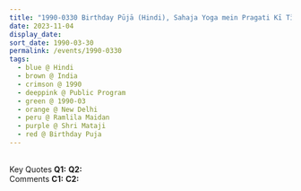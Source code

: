 ```yaml
---
title: "1990-0330 Birthday Pūjā (Hindi), Sahaja Yoga mein Pragati Kī Tīn Yuktiyāṃ (Three Tips to Progress in Sahaja Yoga), Rāmlīlā Maidān, New Delhi, India"
date: 2023-11-04
display_date: 
sort_date: 1990-03-30
permalink: /events/1990-0330
tags:
  - blue @ Hindi
  - brown @ India
  - crimson @ 1990
  - deeppink @ Public Program
  - green @ 1990-03
  - orange @ New Delhi
  - peru @ Ramlila Maidan
  - purple @ Shri Mataji
  - red @ Birthday Puja
---
```


<br>

<wave-list>
  <list-title color="DarkSeaGreen" width="55">Key Quotes</list-title>
  <list-item color="BlanchedAlmond" width="280"><b>Q1:</b> <i></i></list-item>
  <list-item color="Lavender" width="280"><b>Q2:</b> <i></i></list-item>
</wave-list>

<br>

<wave-list>
  <list-title color="DarkSeaGreen" width="55">Comments</list-title>
  <list-item color="BlanchedAlmond" width="280"><b>C1:</b> <i></i></list-item>
  <list-item color="Lavender" width="280"><b>C2:</b> <i></i></list-item>
</wave-list>